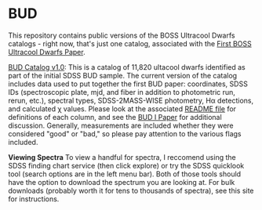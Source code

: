 # BUD
This repository contains public versions of the BOSS Ultracool Dwarfs catalogs - right now, that's just one catalog, associated with the [First BOSS Ultracool Dwarfs Paper](http://adsabs.harvard.edu/abs/2014arXiv1410.0014S). 

[BUD Catalog v1.0](BUD_v1_0.fits): This is a catalog of 11,820 ultacool dwarfs identified as part of the initial SDSS BUD sample. The current version of the catalog includes data used to put together the first BUD paper: coordinates, SDSS IDs (spectroscopic plate, mjd, and fiber in addition to photometric run, rerun, etc.), spectral types, SDSS-2MASS-WISE photometry, Hα detections, and calculated χ values. Please look at the associated [README file](BUD_v1_0.README.txt) for definitions of each column, and see the [BUD I Paper](http://adsabs.harvard.edu/abs/2014arXiv1410.0014S) for additional discussion. Generally, measurements are included whether they were considered "good" or "bad," so please pay attention to the various flags included.

**Viewing Spectra**
To view a handful for spectra, I reccomend using the SDSS finding chart service (then click explore) or try the SDSS quicklook tool (search options are in the left menu bar). Both of those tools should have the option to download the spectrum you are looking at. For bulk downloads (probably worth it for tens to thousands of spectra), see this site for instructions.
